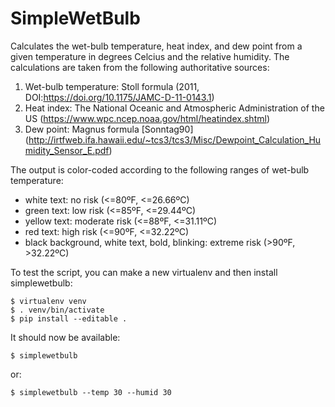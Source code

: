 # SimpleWetBulb

Calculates the wet-bulb temperature, heat index, and dew point from a given temperature in degrees Celcius and the relative humidity. The calculations are taken from the following authoritative sources:

1. Wet-bulb temperature: Stoll formula (2011, DOI:https://doi.org/10.1175/JAMC-D-11-0143.1) 
2. Heat index: The National Oceanic and Atmospheric Administration of the US (https://www.wpc.ncep.noaa.gov/html/heatindex.shtml)
3. Dew point: Magnus  formula  [Sonntag90] (http://irtfweb.ifa.hawaii.edu/~tcs3/tcs3/Misc/Dewpoint_Calculation_Humidity_Sensor_E.pdf)

The output is color-coded according to the following ranges of wet-bulb temperature:
- white text: no risk (<=80ºF, <=26.66ºC)
- green text: low risk (<=85ºF, <=29.44ºC)
- yellow text: moderate risk (<=88ºF, <=31.11ºC)
- red text: high risk (<=90ºF, <=32.22ºC)
- black background, white text, bold, blinking: extreme risk (>90ºF, >32.22ºC)

To test the script, you can make a new virtualenv and then install simplewetbulb:

```
$ virtualenv venv
$ . venv/bin/activate
$ pip install --editable .
```

It should now be available:

```
$ simplewetbulb
```

or:

```
$ simplewetbulb --temp 30 --humid 30
```
